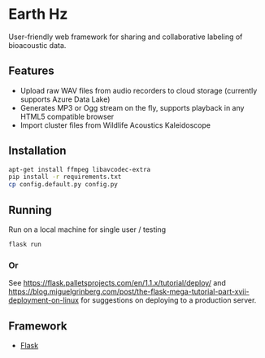 # Earth Hz
User-friendly web framework for sharing and collaborative labeling of bioacoustic data.

## Features
* Upload raw WAV files from audio recorders to cloud storage (currently supports Azure Data Lake)
* Generates MP3 or Ogg stream on the fly, supports playback in any HTML5 compatible browser
* Import cluster files from Wildlife Acoustics Kaleidoscope 

## Installation
```bash
apt-get install ffmpeg libavcodec-extra
pip install -r requirements.txt
cp config.default.py config.py
```

## Running
Run on a local machine for single user / testing
```bash
flask run
```
### Or
See https://flask.palletsprojects.com/en/1.1.x/tutorial/deploy/ and https://blog.miguelgrinberg.com/post/the-flask-mega-tutorial-part-xvii-deployment-on-linux for suggestions on deploying to a production server.

## Framework
* [Flask](http://flask.pocoo.org/)
